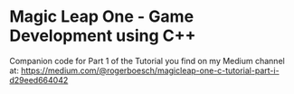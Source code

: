 # Magic Leap One - Game Development using C++

Companion code for Part 1 of the Tutorial you find on my Medium channel at:
https://medium.com/@rogerboesch/magicleap-one-c-tutorial-part-i-d29eed664042

